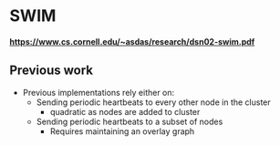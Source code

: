# SWIM 

#### https://www.cs.cornell.edu/~asdas/research/dsn02-swim.pdf

## Previous work

- Previous implementations rely either on:
  - Sending periodic heartbeats to every other node in the cluster
    - quadratic as nodes are added to cluster
  - Sending periodic heartbeats to a subset of nodes
    - Requires maintaining an overlay graph
